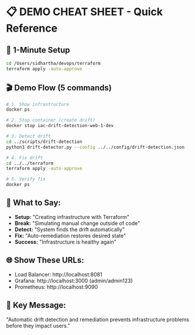 # 📋 DEMO CHEAT SHEET - Quick Reference

## 🎯 **1-Minute Setup**
```bash
cd /Users/sidhartha/devops/terraform
terraform apply -auto-approve
```

## 🎬 **Demo Flow (5 commands)**
```bash
# 1. Show infrastructure
docker ps

# 2. Stop container (create drift)  
docker stop iac-drift-detection-web-1-dev

# 3. Detect drift
cd ../scripts/drift-detection
python3 drift-detector.py --config ../../config/drift-detection.json

# 4. Fix drift
cd ../../terraform
terraform apply -auto-approve

# 5. Verify fix
docker ps
```

## 💬 **What to Say:**
- **Setup:** "Creating infrastructure with Terraform"
- **Break:** "Simulating manual change outside of code"  
- **Detect:** "System finds the drift automatically"
- **Fix:** "Auto-remediation restores desired state"
- **Success:** "Infrastructure is healthy again"

## 🌐 **Show These URLs:**
- Load Balancer: http://localhost:8081
- Grafana: http://localhost:3000 (admin/admin123)  
- Prometheus: http://localhost:9090

## 🎯 **Key Message:**
"Automatic drift detection and remediation prevents infrastructure problems before they impact users."